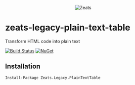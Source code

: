 ﻿<div align="center">

![Zeats](https://zeatsbalancaautomatica.blob.core.windows.net/icons/nuget.png)

</div>

# zeats-legacy-plain-text-table

Transform HTML code into plain text

[![Build Status](https://dev.azure.com/zeats/Legacy/_apis/build/status/zeats-legacy-plain-text-table?branchName=master)](https://dev.azure.com/zeats/Legacy/_build/latest?definitionId=26&branchName=master)
[![NuGet](https://img.shields.io/nuget/v/Zeats.Legacy.PlainTextTable.svg)](https://www.nuget.org/packages/Zeats.Legacy.PlainTextTable)

## Installation

```PM>
Install-Package Zeats.Legacy.PlainTextTable
```